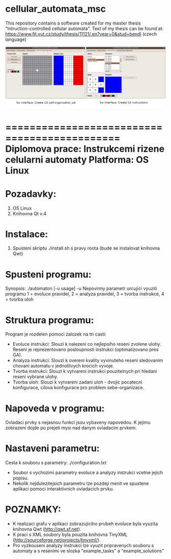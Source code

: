 # cellular_automata_msc
This repository contains a software created for my master thesis "Intruction-controlled cellular automata". Text of my thesis can be found at:
https://www.fit.vut.cz/study/thesis/11121/.en?year=0&stud=bendl (czech language)

![GUI](https://github.com/xbendl/cellular_automata_msc/blob/main/fig.png)

=============================================
Diplomova prace: Instrukcemi rizene celularni automaty
Platforma: OS Linux
=============================================

Pozadavky:
==========
1) OS Linux
2) Knihovna Qt v.4

Instalace:
==========
1) Spusteni skriptu ./install.sh s pravy roota (bude se instalovat knihovna Qwt)

Spusteni programu:
==================
Synopsis: ./automaton [-u usage]
-u Nepovinny parametr urcujici vyuziti programu
   1 = evoluce pravidel, 2 = analyza pravidel,
   3 = tvorba instrukce, 4 = tvorba uloh

Struktura programu:
===================
Program je rozdelen pomoci zalozek na tri casti:
- Evoluce instrukci: Slouzi k nalezeni co nejlepsiho reseni zvolene ulohy.
  Reseni je reprezentovano posloupnosti instrukci (optimalizovano pres GA).
- Analyza instrukci: Slouzi k overeni kvality vyvinuteho reseni sledovanim
  chovani automatu v jednotlivych krocich vyvoje.
- Tvorba instrukci: Slouzi k vytvareni instrukci pouzitelnych pri hledani
  reseni vybrane ulohy.
- Tvorba uloh: Slouzi k vytvareni zadani uloh - dvojic pocatecni konfigurace,
  cilova konfigurace pro problem sebe-organizace.

Napoveda v programu:
====================
Ovladaci prvky s nejasnou funkci jsou vybaveny napovedou. K jejimu zobrazeni 
dojde po prejeti mysi nad danym ovladacim prvkem.

Nastaveni parametru:
====================
Cesta k souboru s parametry: ./configuration.txt
- Soubor s vychozimi parametry evoluce a analyzy instrukci vcetne 
  jejich popisu.
- Nekolik nejdulezitejsich parametru lze pozdeji menit ve spustene aplikaci 
  pomoci interaktivnich ovladacich prvku.

POZNAMKY:
=========
- K realizaci grafu v aplikaci zobrazujiciho prubeh evoluce byla vyuzita
  knihovna Qwt (http://qwt.sf.net).
- K praci s XML soubory byla pouzita knihovna TinyXML 
  (http://sourceforge.net/projects/tinyxml/).
- Pro vyzkouseni analyzy instrukci lze vyuzit pripravenych souboru s automaty
  a s resenimi ve slozka "example_tasks" a "example_solutions"


